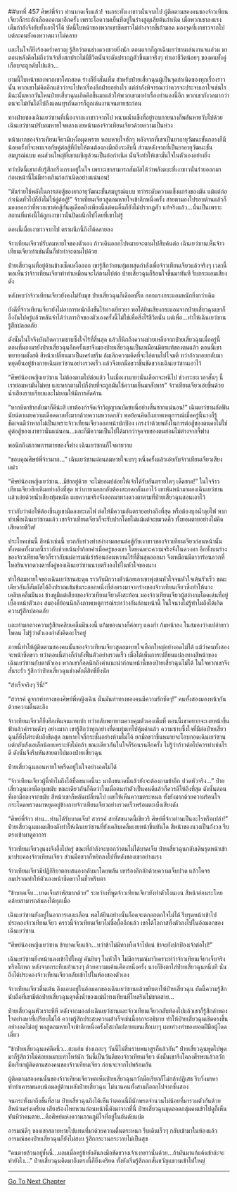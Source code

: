 ##บทที่ 457 ศิษย์พี่จ้าว ท่านบาดเจ็บแล้ว!
จนกระทั่งเงาขาวนั่นจากไป ผู้ติดตามสองคนของจ้าวเทียนเจียวก็กระอักเลือดออกมาอีกครั้ง เพราะไอความเย็นที่อยู่ในร่างสูญเสียต้นกำเนิด เมื่อพวกเขาลงแรงเต็มกำลังจึงยับยั้งเอาไว้ได้ บัดนี้ใบหน้าของพวกเขาซีดขาวไม่ต่างจากขี้เถ้ามอด มองจุดที่เงาขาวจากไป แต่ละคนยังคงหวาดผวาไม่คลาย

และในใจก็ยิ่งร้องคร่ำครวญ รู้สึกว่าตนช่างดวงซวยยิ่งนัก ตอนแรกก็ถูกเฉินเยว่ซานเล่นงานจนอ่วม มาตอนหลังคิดไม่ถึงว่าเจ้าสิ่งสกปรกไม่มีชีวิตนั่นจะดันปรากฏตัวขึ้นมาจริงๆ ทำเอาชีวิตน้อยๆ ของคนทั้งคู่เกือบจะถูกดับไปแล้ว...

ยามนี้ใบหน้าของพวกเขาโศกสลด ร่างก็ยิ่งสั่นเทิ้ม สำหรับป๋ายเสี่ยวฉุนผู้เป็นจุดกำเนิดของทุกเรื่องราวนั้น พวกเขาไม่คิดอีกแล้วว่าจะไปหาเรื่องอีกฝ่ายอย่างไร แต่กำลังพิจารณาว่าควรจะประจบเอาใจเช่นไร มิฉะนั้นหากวันไหนป๋ายเสี่ยวฉุนเกิดคึกขึ้นมาแล้วให้พวกเขามาทำเรื่องทำนองนี้อีก พวกเขากังวลมากว่าตนจะไม่ทันได้ไปถึงแดนทุรกันดารก็ถูกเล่นงานจนตายซะก่อน

ทางฝ่ายของเฉินเยว่ซานที่เนื่องจากเงาขาวจากไป หนามน้ำแข็งที่อยู่รอบกายนางก็พลันหายวับไปด้วย เฉินเยว่ซานปรับลมหายใจพลางเงยหน้ามองจ้าวเทียนเจียวด้วยความเป็นห่วง

หน้าผากของจ้าวเทียนเจียวมีเหงื่อผุดพราย หอบหายใจฮักๆ หลังจากที่เขาเป็นยาอายุวัฒนะขั้นกลางก็มีน้อยครั้งที่จะพบเจอกับคู่ต่อสู้ที่บีบให้ตนต้องลงมือถึงระดับนี้ ส่วนหลังจากที่เป็นยาอายุวัฒนะขั้นสมบูรณ์แบบ คนส่วนใหญ่ที่เขาเผชิญล้วนเป็นก่อกำเนิด นั่นจึงทำให้เขามั่นใจในตัวเองอย่างยิ่ง

ทว่าบัดนี้เขากลับรู้สึกกริ่งเกรงอยู่ในใจ เพราะเขาสามารถสัมผัสได้ว่าพลังตบะที่เงาขาวนั่นร่ายออกมาก่อนหน้านี้ไม่มีทางเกินก่อกำเนิดอย่างแน่นอน!

“มันร่ายใช้พลังในการต่อสู้ของยาอายุวัฒนะขั้นสมบูรณ์แบบ ทว่าระดับความแข็งแกร่งของมัน แม้แต่ก่อกำเนิดทั่วไปก็ยังไม่ใช่คู่ต่อสู้!” จ้าวเทียนเจียวสูดลมหายใจเข้าลึกหนึ่งครั้ง สายตามองไปรอบด้านแล้วก็มองออกว่าที่พวกเขาต่อสู้กันดุเดือดถึงเพียงนี้แต่คนอื่นก็ยังไม่ปรากฏตัว แท้จริงแล้ว...นั่นเป็นเพราะสถานที่แห่งนี้ได้ถูกเงาขาวนั่นปิดผนึกไปโดยที่เขาไม่รู้

ตอนนี้เมื่อเงาขาวจากไป ตราผนึกนี้ถึงได้คลายลง

จ้าวเทียนเจียวปรับลมหายใจของตัวเอง ก้าวเดินออกไปหมายจะตามไปสืบค้นต่อ เฉินเยว่ซานเห็นจ้าวเทียนเจียวทำเช่นนั้นก็ทำท่าจะตามไปด้วย

ป๋ายเสี่ยวฉุนที่อยู่ด้านข้างเช็ดเหงื่อออก เขารู้สึกว่าตนทุ่มเทสุดกำลังเพื่อจ้าวเทียนเจียวแล้วจริงๆ เวลานี้พอเห็นว่าจ้าวเทียนเจียวทำท่าเหมือนจะไล่ตามไปต่อ ป๋ายเสี่ยวฉุนก็ร้อนใจขึ้นมาทันที รีบกระแอมเสียงดัง

หลังพบว่าจ้าวเทียนเจียวยังคงไม่รับมุข ป๋ายเสี่ยวฉุนก็เดือดปรี๊ด ออกแรงกระแอมหนักยิ่งกว่าเดิม

ยังดีที่จ้าวเทียนเจียวยังไม่อาการหนักถึงขั้นไร้ทางเยียวยา พอได้ยินเสียงกระแอมจากป๋ายเสี่ยวฉุนเขาก็อึ้งงันไปครู่แล้วพลันจำได้ว่าภารกิจของตัวเองครั้งนี้ไม่ใช่เพื่อสิ่งไร้ชีวิตนั่น แต่เพื่อ...ทำให้เฉินเยว่ซานรู้สึกปลอดภัย

ดังนั้นในใจจึงบังเกิดความซาบซึ้งใจไร้ที่สิ้นสุด แล้วก็นึกถึงความช่วยเหลือจากป๋ายเสี่ยวฉุนเมื่อครู่นี้ ตอนที่มองมายังป๋ายเสี่ยวฉุนอีกครั้งเขาจึงมองป๋ายเสี่ยวฉุนเป็นเหมือนมิตรแท้ของตนแล้ว ตอนนี้เขาพยายามตั้งสติ สีหน้าเปลี่ยนมาเป็นเคร่งขรึม ล้มเลิกความคิดที่จะไล่ตามไปโจมตี ทว่าก้าวถอยกลับมาหยุดยืนอยู่ข้างกายเฉินเยว่ซานอย่างรวดเร็ว แล้วจึงยกมือขวาขึ้นขัดขวางเฉินเยว่ซานเอาไว้

“ศิษย์น้องหญิงเยว่ซาน ไม่ต้องตามไปต่อแล้ว ในเมื่อเงามายานั่นเลือกจะหนีไป ช่วงระยะเวลาสั้นๆ นี้เราย่อมหามันไม่พบ และหากตามไปก็ง่ายที่จะถูกมันใช้ความเย็นมาสังหาร” จ้าวเทียนเจียวเอ่ยขึ้นด้วยน้ำเสียงราบเรียบและไม่ยอมให้มีการคัดค้าน

“หากบิดาข้ากลับมาก็ดีน่ะสิ เขาต้องกำจัดเจ้าวิญญาณบัดซบนี่อย่างสิ้นซากแน่นอน!” เฉินเยว่ซานกัดฟัน นัยน์ตาเผยความเดือดดาลทั้งมากด้วยความหวาดกลัว พอย้อนคิดถึงภาพเหตุการณ์เมื่อครู่นี้นางก็รู้ชัดเจนดีว่าหากไม่เป็นเพราะจ้าวเทียนเจียวออกหน้าปกป้อง เกรงว่าด้วยพลังในการต่อสู้ของตนคงไม่ใช่คู่ต่อสู้ของเงาขาวนั่นแน่นอน...และก็มีความเป็นไปได้มากว่าจุดจบของตนย่อมไม่ต่างจากจี้ฟาง

พอนึกถึงสภาพการตายของจี้ฟาง เฉินเยว่ซานก็ใจหายวาบ

“ขอบคุณศิษย์พี่จ้าวมาก...” เฉินเยว่ซานผ่อนลมหายใจเบาๆ หนึ่งครั้งแล้วเอ่ยกับจ้าวเทียนเจียวเสียงแผ่ว

“ศิษย์น้องหญิงเยว่ซาน...มีข้าอยู่ด้วย จะไม่ยอมปล่อยให้เจ้าได้รับอันตรายใดๆ เด็ดขาด!” ในใจจ้าวเทียนเจียวฮึกเหิมอย่างถึงที่สุด ทว่าภายนอกกลับต้องสะกดกลั้นเอาไว้ เขาหันหน้ามามองเฉินเยว่ซานแล้วเอ่ยด้วยน้ำเสียงทุ้มหนัก เผยความจริงจังออกมาทางดวงตาตามที่ป๋ายเสี่ยวฉุนสอนเอาไว้

ราวกับว่าต่อให้ต้องขึ้นภูเขามีดลงทะเลไฟ ต่อให้มีความอันตรายอย่างถึงที่สุด หรือต้องบุกน้ำลุยไฟ หากทำเพื่อเฉินเยว่ซานแล้ว เขาจ้าวเทียนเจียวก็จะรับปากโดยไม่แม้แต่จะขมวดคิ้ว ทั้งยอมตายอย่างไม่คิดเสียดายชีวิต!

ประโยคเช่นนี้ สีหน้าเช่นนี้ บวกกับท่วงท่าสง่างามตอนต่อสู้กับเงาขาวของจ้าวเทียนเจียวก่อนหน้านั้น ทั้งหมดทั้งมวลนี้ราวกับช่วยเน้นย้ำถ้อยคำเมื่อครู่ของเขา โดยเฉพาะความจริงจังในดวงตา อีกทั้งบนร่างของจ้าวเทียนเจียวก็ราวกับแผ่อารมณ์เร่าร้อนอ่อนหวานไร้ที่สิ้นสุดออกมา จึงเหมือนมีลาวาร้อนลวกที่ไหลรินจากดวงตาทั้งคู่ของเฉินเยว่ซานนาบตรึงลงไปในหัวใจของนาง

ทำให้ลมหายใจของเฉินเยว่ซานสะดุด ราวกับมีกวางตัวน้อยเอาเขาพุ่งชนหัวใจจนหัวใจเต้นรัวเร็ว ขณะเดียวกันก็สัมผัสได้ถึงปราณเข้มข้นระลอกหนึ่งที่ส่งตรงมาจากร่างของจ้าวเทียนเจียวซึ่งทำให้นางเคลิบเคลิ้มมึนงง ข้างหูมีแต่เสียงของจ้าวเทียนเจียวดังสะท้อน มองจ้าวเทียนเจียวผู้สง่างามโดดเด่นที่อยู่เบื้องหน้าตัวเอง สมองก็ย้อนนึกถึงภาพเหตุการณ์ระหว่างกันก่อนหน้านี้ ในใจนางไม่รู้ทำไมถึงได้เกิดความรู้สึกปลอดภัย

และท่ามกลางความรู้สึกเคลิบเคลิ้มมึนงงนี้ แก้มของนางก็ค่อยๆ แดงก่ำ ก้มหน้าลง ในสมองว่างเปล่าขาวโพลน ไม่รู้ว่าตัวเองกำลังคิดอะไรอยู่

ภาพนี้ทำให้ผู้ติดตามสองคนนั้นของจ้าวเทียนเจียวสูดลมหายใจเฮือกใหญ่อย่างอดไม่ได้ แม้ว่าคนทั้งสองจะหน้าซีดขาว ทว่าตอนนี้ต่างก็กำลังฟื้นตัวอย่างรวดเร็ว เมื่อได้เห็นการเปลี่ยนแปลงทางสีหน้าของเฉินเยว่ซานกับตาตัวเอง พวกเขาก็อดนึกถึงคำแนะนำก่อนหน้านี้ของป๋ายเสี่ยวฉุนไม่ได้ ในใจพวกเขาจึงสั่นระรัว รู้สึกว่าป๋ายเสี่ยวฉุนช่างศักดิ์สิทธิ์ยิ่งนัก

“สำเร็จจริงๆ รึนี่!”

“สวรรค์ ดูจากท่าทางของศิษย์พี่หญิงเฉิน นั่นมันท่าทางของคนมีความรักชัดๆ!” คนทั้งสองมองหน้ากันด้วยความตื่นตะลึง

จ้าวเทียนเจียวก็ยิ่งฮึกเหิมจนแทบบ้า ทว่ากลับพยายามควบคุมตัวเองเต็มที่ ตอนนี้เขาอยากจะเงยหน้าขึ้นฟ้าแล้วคำรามดังๆ อย่างมาก เขารู้สึกว่าทุกอย่างที่ตนทุ่มเทไปคุ้มค่าแล้ว ความซาบซึ้งใจที่มีต่อป๋ายเสี่ยวฉุนก็ยิ่งไต่ระดับถึงขีดสุด ลมหายใจถี่กระชั้นอย่างห้ามไม่ได้ ยกมือขวาขึ้นหมายจะโอบกอดเฉินเยว่ซาน แต่กลับลังเลเล็กน้อยเพราะยังไม่กล้า ขณะเดียวกันในใจก็ร้อนรนอีกครั้ง ไม่รู้ว่าก้าวต่อไปควรทำเช่นไรดี ดังนั้นจึงรีบหันสายตาไปมองป๋ายเสี่ยวฉุน

ป๋ายเสี่ยวฉุนถอนหายใจพรืดอยู่ในใจอย่างอดไม่ได้

“จ้าวเทียนเจียวผู้นี้ทำไมถึงได้บื้อขนาดนี้นะ มาถึงขนาดนี้แล้วยังจะต้องถามข้าอีก ปวดหัวจริง...” ป๋ายเสี่ยวฉุนเอามือกุมขมับ ขณะเดียวกันก็คิดว่าในเมื่อตนทำตัวเป็นคนดีแล้วก็ควรดีให้ถึงที่สุด ดังนั้นตอนที่เอามือลงจากขมับ สีหน้าเขาก็พลันเปลี่ยนไป เผยให้เห็นความตระหนก ทั้งยังมากด้วยความร้อนใจ กระโดดพรวดมาหยุดอยู่ข้างกายจ้าวเทียนเจียวอย่างรวดเร็วพร้อมตะเบ็งเสียงดัง

“ศิษย์พี่จ้าว ท่าน...ท่านได้รับบาดเจ็บ! สวรรค์ สาหัสขนาดนี้เชียวรึ ศิษย์พี่จ้าวท่านเป็นอะไรหรือเปล่า!” ป๋ายเสี่ยวฉุนแผดเสียงดังทำให้เฉินเยว่ซานที่ยังเคลิบเคลิ้มเงยหน้าขึ้นทันใด สีหน้าของนางเป็นกังวล รีบตรงเข้ามาดูอาการ

จ้าวเทียนเจียวงุนงงจึงอึ้งไปครู่ ขณะที่กำลังจะบอกว่าตนไม่ได้บาดเจ็บ ป๋ายเสี่ยวฉุนกลับเดินรุดหน้าเข้ามาประคองจ้าวเทียนเจียว ส่วนมือขวาก็หยิกลงไปที่หลังของเขาอย่างแรง

จ้าวเทียนเจียวมีปฏิกิริยาตอบสนองกลับมาโดยพลัน เขาร้องอึกอักด้วยความเจ็บปวด แล้วโคจรลมปราณทำให้ตัวเองหน้าซีดขาวในชั่วพริบตา

“ข้าบาดเจ็บ...บาดเจ็บสาหัสมากด้วย” ระหว่างที่พูดจ้าวเทียนเจียวยังทำตัวโงนเงน สีหน้าอ่อนระโหยคล้ายสามารถล้มลงได้ทุกเมื่อ

เฉินเยว่ซานยังอยู่ในอาการเลอะเลือน พอได้ยินอย่างนั้นก็อดจะตกอกตกใจไม่ได้ รีบรุดหน้าเข้าไปประคองจ้าวเทียนเจียว คราวนี้จ้าวเทียนเจียวไม่ซื่อบื้ออีกแล้ว เขาได้โอกาสทิ้งตัวลงไปในอ้อมอกของเฉินเยว่ซาน

“ศิษย์น้องหญิงเยว่ซาน ข้าบาดเจ็บแล้ว...ทว่าข้าไม่มีทางทิ้งเจ้าไปแน่ ข้าจะยังปกป้องเจ้าต่อไป!”

เฉินเยว่ซานยิ่งหน้าแดงเข้าไปใหญ่ คันยิบๆ ในหัวใจ ไม่มีอารมณ์มาวิเคราะห์ว่าจ้าวเทียนเจียวเจ็บจริงหรือโกหก หลังจากกระทืบเท้าแรงๆ ด้วยความแค้นเคืองหนึ่งครั้ง นางก็ขึงตาใส่ป๋ายเสี่ยวฉุนหนึ่งที นั่นถึงได้ประคองจ้าวเทียนเจียวกลับเข้าไปในห้องของตัวเอง

จ้าวเทียนเจียวตื่นเต้น อิงแอบอยู่ในอ้อมอกของเฉินเยว่ซานแล้วขยิบตาให้ป๋ายเสี่ยวฉุน บัดนี้ความรู้สึกนับถือที่เขามีต่อป๋ายเสี่ยวฉุนดุจดั่งน้ำของแม่น้ำทงเทียนที่ไหลรินไม่ขาดสาย...

ป๋ายเสี่ยวฉุนหัวเราะหึหึ หลังจากมองส่งเฉินเยว่ซานและจ้าวเทียนเจียวกลับห้องไปแล้วเขาก็รู้สึกลำพองใจอย่างหาที่เปรียบไม่ได้ ความรู้สึกประสบความสำเร็จเช่นนี้ยากจะอธิบาย ทำให้ป๋ายเสี่ยวฉุนเชิดคางขึ้นอย่างอดไม่อยู่ พอสูดลมหายใจเข้าลึกหนึ่งครั้งก็สะบัดปลายแขนเสื้อเบาๆ เผยท่วงท่าของยอดฝีมือผู้โดดเดี่ยว

“ข้าป๋ายเสี่ยวฉุนแค่ดีดนิ้ว...ฮะแฮ่ม ช่างเถอะๆ วันนี้ไม่สิ้นราบพนาสูรก็แล้วกัน” ป๋ายเสี่ยวฉุนพูดไปพูดมาก็รู้สึกว่าไม่ค่อยเหมาะเท่าไหร่นัก วันนี้เป็นวันดีของจ้าวเทียนเจียว ดังนั้นเขาจึงโคลงศีรษะแล้วกวักมือเรียกผู้ติดตามสองคนของจ้าวเทียนเจียว ก่อนจะจากไปพร้อมกัน

ผู้ติดตามสองคนนั้นของจ้าวเทียนเจียวพอเห็นป๋ายเสี่ยวฉุนกวักมือเรียกก็ไม่กล้าปฏิเสธ รีบวิ่งมาหา ทำท่าเคารพนอบน้อมอยู่ด้านหลังป๋ายเสี่ยวฉุน ไม่นานคนทั้งสามก็ออกไปจากชั้นสอง

จนกระทั่งมาถึงชั้นที่สาม ป๋ายเสี่ยวฉุนถึงได้เห็นว่าตอนนี้มีนักพรตจำนวนไม่น้อยที่มารวมตัวกันด้วยสีหน้าเคร่งเครียด เสียงร้องโหยหวนก่อนหน้านี้ดังมาจากที่นี่ ป๋ายเสี่ยวฉุนมุดลอดกลุ่มคนเข้าไปดูก็เห็นทันทีว่าคนตาย...คือศิษย์แห่งความภาคภูมิใจที่อยู่ในอันดับแปด

อารมณ์ดีๆ ของเขาสลายหายไปแทนที่มาด้วยความตื่นตระหนก รีบเดินเร็วๆ กลับเข้ามาในห้องแล้ว อารมณ์ของป๋ายเสี่ยวฉุนก็ยังไม่สงบ รู้สึกกระวนกระวายไม่เป็นสุข

“คนตายล้วนอยู่ชั้นนี้...แถมเมื่อครู่ข้ายังดันลงมือขัดขวางเจ้าเงาขาวนั่นด้วย...ถ้ามันมาแก้แค้นข้าล่ะจะทำยังไง...” ป๋ายเสี่ยวฉุนคิดมาถึงตรงนี้ก็ยิ่งเครียด ทั้งยังเริ่มรู้สึกอกสั่นขวัญแขวนเข้าไปใหญ่

------




[Go To Next Chapter]( ./80.md)